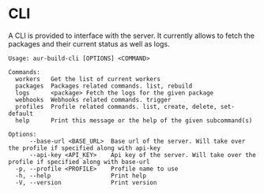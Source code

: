 # CLI

A CLI is provided to interface with the server. It currently allows to fetch the packages and their current status as well as logs.

```text
Usage: aur-build-cli [OPTIONS] <COMMAND>

Commands:
  workers   Get the list of current workers
  packages  Packages related commands. list, rebuild
  logs      <package> Fetch the logs for the given package
  webhooks  Webhooks related commands. trigger
  profiles  Profile related commands. list, create, delete, set-default
  help      Print this message or the help of the given subcommand(s)

Options:
      --base-url <BASE_URL>  Base url of the server. Will take over the profile if specified along with api-key
      --api-key <API_KEY>    Api key of the server. Will take over the profile if specified along with base-url
  -p, --profile <PROFILE>    Profile name to use
  -h, --help                 Print help
  -V, --version              Print version

```